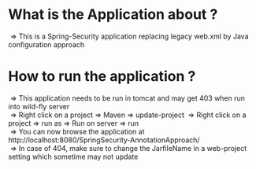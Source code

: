 # What is the Application about ? </br>
&nbsp;=> This is a Spring-Security application replacing legacy web.xml by Java configuration approach </br>

# How to run the application ? </br>
&nbsp;=> This application needs to be run in tomcat and may get 403 when run into wild-fly server </br>
&nbsp;=> Right click on a project => Maven => update-project
&nbsp;=> Right click on a project => run as => Run on server => run </br>
&nbsp;=> You can now browse the application at http://localhost:8080/SpringSecurity-AnnotationApproach/ </br>
&nbsp;=> In case of 404, make sure to change the JarfileName in a web-project setting which sometime may not update
